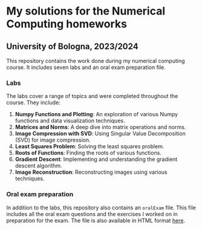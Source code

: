 # My solutions for the Numerical Computing homeworks
## University of Bologna, 2023/2024

This repository contains the work done during my numerical computing course. It includes seven labs and an oral exam preparation file.

### Labs

The labs cover a range of topics and were completed throughout the course. They include:

1. **Numpy Functions and Plotting**: An exploration of various Numpy functions and data visualization techniques.
2. **Matrices and Norms**: A deep dive into matrix operations and norms.
3. **Image Compression with SVD**: Using Singular Value Decomposition (SVD) for image compression.
4. **Least Squares Problem**: Solving the least squares problem.
5. **Roots of Functions**: Finding the roots of various functions.
6. **Gradient Descent**: Implementing and understanding the gradient descent algorithm.
7. **Image Reconstruction**: Reconstructing images using various techniques.

### Oral exam preparation

In addition to the labs, this repository also contains an `oralExam` file. 
This file includes all the oral exam questions and the exercises I worked on in preparation for the exam. 
The file is also available in HTML format [here](https://lorenzoperonese.github.io/lab_02023/oralExam.html).
